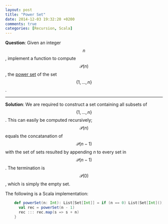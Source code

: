 ```yaml
---
layout: post
title: "Power Set"
date: 2014-12-03 19:32:20 +0200
comments: true
categories: [Recursion, Scala]
---
```


**Question**: Given an integer $$n$$, implement a function to compute $$ \mathcal P \left({n}\right)$$, the [power set](http://en.wikipedia.org/wiki/Power_set) of the set $$\{1, \ldots, n\}$$.

---

**Solution**: We are required to construct a set containing all subsets of $$\{1, \ldots, n\}$$. This can easily be computed recursively; $$ \mathcal P \left({n}\right)$$ equals the concatanation of $$ \mathcal P \left({n-1}\right)$$ with 
the set of sets resulted by appending $n$ to every set in $$ \mathcal P \left({n-1}\right)$$. The termination is $$\mathcal P \left({0}\right)$$, which is simply the empty set.

The following is a Scala implementation:

``` Scala
    def powerSet(n: Int): List[Set[Int]] = if (n == 0) List(Set[Int]()) else {
      val rec = powerSet(n - 1)
      rec ::: rec.map(s => s + n)
    }
```
